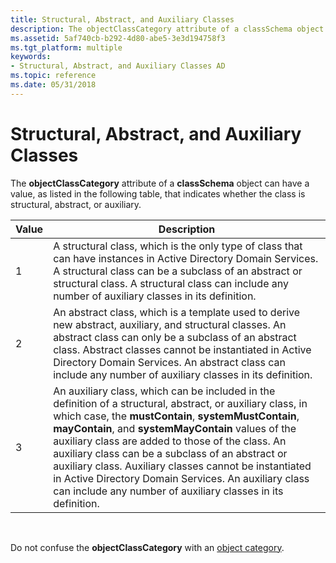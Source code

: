 ```yaml
---
title: Structural, Abstract, and Auxiliary Classes
description: The objectClassCategory attribute of a classSchema object can have a value, as listed in the following table, that indicates whether the class is structural, abstract, or auxiliary.
ms.assetid: 5af740cb-b292-4d80-abe5-3e3d194758f3
ms.tgt_platform: multiple
keywords:
- Structural, Abstract, and Auxiliary Classes AD
ms.topic: reference
ms.date: 05/31/2018
---
```


# Structural, Abstract, and Auxiliary Classes

The **objectClassCategory** attribute of a **classSchema** object can have a value, as listed in the following table, that indicates whether the class is structural, abstract, or auxiliary.



| Value | Description                                                                                                                                                                                                                                                                                                                                                                                                                                                                                                           |
|-------|-----------------------------------------------------------------------------------------------------------------------------------------------------------------------------------------------------------------------------------------------------------------------------------------------------------------------------------------------------------------------------------------------------------------------------------------------------------------------------------------------------------------------|
| 1     | A structural class, which is the only type of class that can have instances in Active Directory Domain Services. A structural class can be a subclass of an abstract or structural class. A structural class can include any number of auxiliary classes in its definition.                                                                                                                                                                                                                                           |
| 2     | An abstract class, which is a template used to derive new abstract, auxiliary, and structural classes. An abstract class can only be a subclass of an abstract class. Abstract classes cannot be instantiated in Active Directory Domain Services. An abstract class can include any number of auxiliary classes in its definition.                                                                                                                                                                                   |
| 3     | An auxiliary class, which can be included in the definition of a structural, abstract, or auxiliary class, in which case, the **mustContain**, **systemMustContain**, **mayContain**, and **systemMayContain** values of the auxiliary class are added to those of the class. An auxiliary class can be a subclass of an abstract or auxiliary class. Auxiliary classes cannot be instantiated in Active Directory Domain Services. An auxiliary class can include any number of auxiliary classes in its definition. |



 

Do not confuse the **objectClassCategory** with an [object category](object-class-and-object-category.md).

 

 




